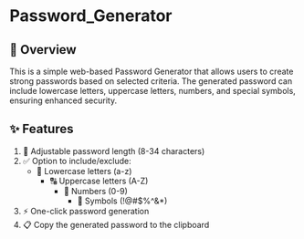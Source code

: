 # Password_Generator

## 📌 Overview

This is a simple web-based Password Generator that allows users to create strong passwords based on selected criteria. The generated password can include lowercase letters, uppercase letters, numbers, and special symbols, ensuring enhanced security.

## ✨ Features

1. 🔢 Adjustable password length (8-34 characters)
2. ✅ Option to include/exclude:
   - 🔡 Lowercase letters (a-z)
     - 🔠 Uppercase letters (A-Z) 
        - 🔢 Numbers (0-9) 
            - 🔣 Symbols (!@#$%^&\*)
3. ⚡ One-click password generation
4. 📋 Copy the generated password to the clipboard

